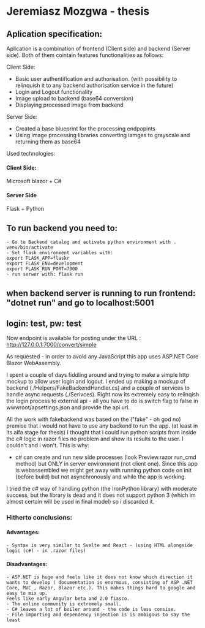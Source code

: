 # Jeremiasz Mozgwa - thesis

## Aplication specification:

Aplication is a combination of frontend (Client side) and backend (Server side). Both of them cointain features functionalities as follows:

Client Side:
- Basic user authentification and authorisation. (with possibility to relinquish it to any backend authorisation service in the future)
- Login and Logout functionality
- Image upload to backend (base64 conversion)
- Displaying processed image from backend

Server Side:
- Created a base blueprint for the processing endpopints
- Using image processing libraries converting iamges to grayscale and returning them as base64

Used technologies:
#### Client Side: 
 Microsoft blazor + C#
#### Server Side
 Flask + Python

## To run backend you need to:
    - Go to Backend catalog and activate python environment with . venv/bin/activate
    - Set flask environment variables with:
    export FLASK_APP=flaskr
    export FLASK_ENV=development
    export FLASK_RUN_PORT=7000
    - run serwer with: flask run
## when backend server is running to run frontend: "dotnet run" and go to localhost:5001
## login: test, pw: test



Now endpoint is available for posting under the URL : http://127.0.0.1:7000/convert/simple

As requested - in order to avoid any JavaScript this app uses ASP.NET Core Blazor WebAssembly.

I spent a couple of days fiddling around and trying to make a simple http mockup to allow user login and logout.
I ended up making a mockup of backend (./Helpers/FakeBackendHandler.cs) and a couple of services to handle async requests (./Serivces).
Right now its extremely easy to relinqish the login process to external api - all you have to do is switch flag to false in wwwroot/apsettings.json and provide the api url.

All the work with fakebackend was based on the ("fake" - oh god no) premise that i would not have to use any backend to run the app. (at least in its alfa stage for thesis) I thought that i could run python scripts from inside the c# logic in razor files no problem and show its results to the user. I couldn't and i won't. This is why:

- c# can create and run new side processes (look Preview.razor run_cmd method) but ONLY in server environment (not client one). Since this app is webassembled we might get away with running python code on init (before build) but not asynchronously and while the app is working.

I tried the c# way of handling python (the IronPython library) with moderate success, but the library is dead and it does not support python 3 (which im almost certain will be used in final model) so i discarded it.

### Hitherto conclusions:

#### Advantages:  
    - Syntax is very similar to Svelte and React - (using HTML alongside logic (c#) - in .razor files)

#### Disadvantages: 
    - ASP.NET is huge and feels like it does not know which direction it wants to develop ( documentation is enormous, consisting of ASP .NET Core, MVC , Razor, Blazor etc.). This makes things hard to google and easy to mix up.
    Feels like early Angular beta and 2.0 fiasco.
    - The online community is extremely small.
    - C# leaves a lot of boiler around - the code is less consise.
    - File importing and dependency injection is is ambigous to say the least

